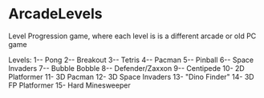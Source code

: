 # ArcadeLevels
Level Progression game, where each level is is a different arcade or old PC game

Levels:
1-- Pong
2-- Breakout
3-- Tetris
4-- Pacman
5-- Pinball
6-- Space Invaders
7-- Bubble Bobble
8-- Defender/Zaxxon
9-- Centipede
10- 2D Platformer
11- 3D Pacman
12- 3D Space Invaders
13- "Dino Finder"
14- 3D FP Platformer
15- Hard Minesweeper
